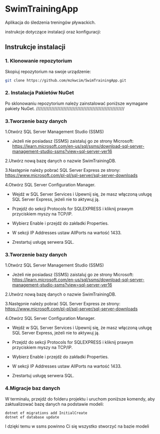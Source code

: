 
# SwimTrainingApp
Aplikacja do śledzenia treningów pływackich.

instrukcje dotyczące instalacji oraz konfiguracji:

## Instrukcje instalacji

### 1. Klonowanie repozytorium

Skopiuj repozytorium na swoje urządzenie:

```bash
git clone https://github.com/mzkwcim/SwimTrainingApp.git
```
### 2. Instalacja Pakietów NuGet

Po sklonowaniu repozytorium należy zainstalować poniższe wymagane pakiety NuGet. 
//////////////////////////////////////////////////////////
### 3.Tworzenie bazy danych
1.Otwórz SQL Server Management Studio (SSMS)

- Jeżeli nie posiadasz (SSMS) zaistaluj go ze strony Microsoft:
https://learn.microsoft.com/en-us/sql/ssms/download-sql-server-management-studio-ssms?view=sql-server-ver16
    

2.Utwórz nową bazę danych o nazwie SwimTrainingDB.

3.Następnie należy pobrać SQL Server Express ze strony:
https://www.microsoft.com/pl-pl/sql-server/sql-server-downloads

4.Otwórz SQL Server Configuration Manager.

- Wejdź w SQL Server Services i Upewnij się, że masz włączoną usługę SQL Server Express, jeżeli nie to aktywuj ją.

- Przejdź do sekcji Protocols for SQLEXPRESS i kliknij prawym przyciskiem myszy na TCP/IP.

- Wybierz Enable i przejdź do zakładki Properties.

- W sekcji IP Addresses ustaw AllPorts na wartość 1433.

- Zrestartuj usługę serwera SQL.
### 3.Tworzenie bazy danych
1.Otwórz SQL Server Management Studio (SSMS)

- Jeżeli nie posiadasz (SSMS) zaistaluj go ze strony Microsoft:
https://learn.microsoft.com/en-us/sql/ssms/download-sql-server-management-studio-ssms?view=sql-server-ver16
    

2.Utwórz nową bazę danych o nazwie SwimTrainingDB.

3.Następnie należy pobrać SQL Server Express ze strony:
https://www.microsoft.com/pl-pl/sql-server/sql-server-downloads

4.Otwórz SQL Server Configuration Manager.

- Wejdź w SQL Server Services i Upewnij się, że masz włączoną usługę SQL Server Express, jeżeli nie to aktywuj ją.

- Przejdź do sekcji Protocols for SQLEXPRESS i kliknij prawym przyciskiem myszy na TCP/IP.

- Wybierz Enable i przejdź do zakładki Properties.

- W sekcji IP Addresses ustaw AllPorts na wartość 1433.

- Zrestartuj usługę serwera SQL.
### 4.Migracje baz danych

W terminalu, przejdź do folderu projektu i uruchom poniższe komendy, aby zaktualizować bazę danych na podstawie modeli:

    dotnet ef migrations add InitialCreate
    dotnet ef database update   
I dzięki temu w ssms powinno Ci się wszystko stworzyć na bazie modeli
